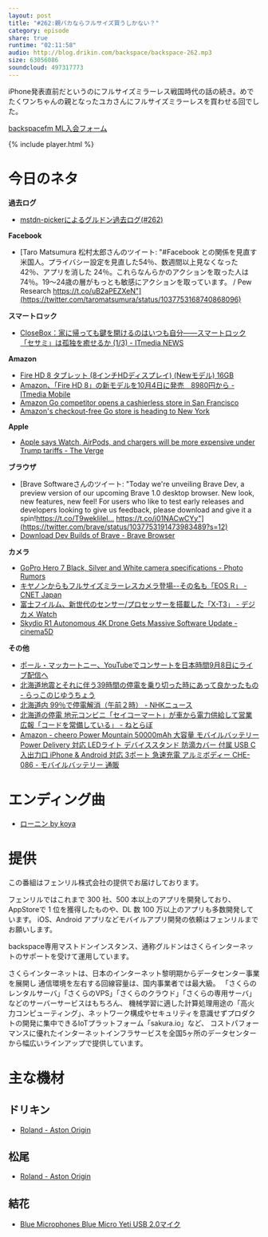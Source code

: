 ```yaml
---
layout: post
title: "#262:親バカならフルサイズ買うしかない？"
category: episode
share: true
runtime: "02:11:58"
audio: http://blog.drikin.com/backspace/backspace-262.mp3
size: 63056086
soundcloud: 497317773
---
```


iPhone発表直前だというのにフルサイズミラーレス戦国時代の話の続き。めでたくワンちゃんの親となったユカさんにフルサイズミラーレスを買わせる回でした。

[backspacefm ML入会フォーム](http://backspace.us11.list-manage.com/subscribe?u=09c933bd3997c1d16dbed156a&id=84b6529b91)

{% include player.html %}

# 今日のネタ
**過去ログ**
* [mstdn-pickerによるグルドン過去ログ(#262)](https://rbtnn.github.io/mstdn-picker/?instance=mstdn.guru&since_id=100688126730434252&max_id=100688760002807518)

**Facebook**
* [Taro Matsumura 松村太郎さんのツイート: "#Facebook との関係を見直す米国人。プライバシー設定を見直した54％、数週間以上見なくなった 42％、アプリを消した 24％。これらなんらかのアクションを取った人は74％。19〜24歳の層がもっとも敏感にアクションを取っています。 / Pew Research https://t.co/uB2aPEZXeN"](https://twitter.com/taromatsumura/status/1037753168740868096)

**スマートロック**
* [CloseBox：家に帰っても鍵を開けるのはいつも自分――スマートロック「セサミ」は孤独を癒せるか (1/3) - ITmedia NEWS](http://www.itmedia.co.jp/news/articles/1809/06/news052.html)

**Amazon**
* [Fire HD 8 タブレット (8インチHDディスプレイ) (Newモデル) 16GB](https://www.amazon.co.jp/dp/B0794PLC5W/ref=cm_sw_r_oth_api_mc2KBbPZK4ETH)
* [Amazon、「Fire HD 8」の新モデルを10月4日に発売　8980円から - ITmedia Mobile](http://www.itmedia.co.jp/mobile/articles/1809/07/news081.html)
* [Amazon Go competitor opens a cashierless store in San Francisco](https://www.engadget.com/2018/09/07/cashierless-store-san-francisco-standard-cognition-amazon-go/)
* [Amazon&#039;s checkout-free Go store is heading to New York](https://www.engadget.com/2018/09/07/amazon-go-checkout-free-store-new-york/)

**Apple**
* [Apple says Watch, AirPods, and chargers will be more expensive under Trump tariffs - The Verge](https://www.theverge.com/2018/9/7/17832754/apple-trump-tariffs-watch-homepod-airpods)

**ブラウザ**
* [Brave Softwareさんのツイート: "Today we're unveiling Brave Dev, a preview version of our upcoming Brave 1.0 desktop browser. New look, new features, new feel! For users who like to test early releases and developers looking to give us feedback, please download and give it a spin!https://t.co/T9wekIilel… https://t.co/j01NACwCYy"](https://twitter.com/brave/status/1037753191473983489?s=12)
* [Download Dev Builds of Brave - Brave Browser](https://brave.com/download-dev/)

**カメラ**
* [GoPro Hero 7 Black, Silver and White camera specifications - Photo Rumors](https://photorumors.com/2018/09/04/gopro-hero-7-black-silver-and-white-camera-specifications/)
* [キヤノンからもフルサイズミラーレスカメラ登場--その名も「EOS R」 - CNET Japan](https://japan.cnet.com/article/35125134/)
* [富士フイルム、新世代のセンサー/プロセッサーを搭載した「X-T3」 - デジカメ Watch](https://dc.watch.impress.co.jp/docs/news/1141712.html)
* [Skydio R1 Autonomous 4K Drone Gets Massive Software Update - cinema5D](https://www.cinema5d.com/skydio-r1-autononuous-4k-drone-gets-massive-software-update/)

**その他**
* [ポール・マッカートニー、YouTubeでコンサートを日本時間9月8日にライブ配信へ](http://www.itmedia.co.jp/news/articles/1809/06/news098.html)
* [北海道地震とそれに伴う39時間の停電を乗り切った時にあって良かったもの - らっこのじゆうちょう](http://frnk.hatenablog.jp/entry/2018/09/07/232656)
* [北海道内 99％で停電解消（午前２時） - NHKニュース](https://www3.nhk.or.jp/news/html/20180908/k10011618141000.html)
* [北海道の停電 地元コンビニ「セイコーマート」が車から電力供給して営業 広報「コードを常備している」 - ねとらぼ](http://nlab.itmedia.co.jp/nl/articles/1809/07/news118.html)
* [Amazon - cheero Power Mountain 50000mAh 大容量 モバイルバッテリー Power Delivery 対応 LEDライト デバイススタンド 防滴カバー 付属 USB C 入出力口 iPhone &amp; Android 対応 3ポート 急速充電 アルミボディー CHE-086 - モバイルバッテリー 通販](https://www.amazon.co.jp/cheero-Mountain-50000mAh-%E3%83%A2%E3%83%90%E3%82%A4%E3%83%AB%E3%83%90%E3%83%83%E3%83%86%E3%83%AA%E3%83%BC-CHE-086/dp/B076SMVZ8M/ref=sr_1_1?ie=UTF8&amp;qid=1536375361&amp;sr=8-1&amp;keywords=cheero+mountain)

# エンディング曲
* [ローニン by koya](https://soundcloud.com/koya/fjwcbzbhp7ra)

# 提供

この番組はフェンリル株式会社の提供でお届けしております。

フェンリルではこれまで 300 社、500 本以上のアプリを開発しており、AppStoreで 1 位を獲得したものや、DL 数 100 万以上のアプリも多数開発しています。
iOS、Android アプリなどモバイルアプリ開発の依頼はフェンリルまでお願いします。

backspace専用マストドンインスタンス、通称グルドンはさくらインターネットのサポートを受けて運用しています。

さくらインターネットは、日本のインターネット黎明期からデータセンター事業を展開し
通信環境を左右する回線容量は、国内事業者では最大級。
「さくらのレンタルサーバ」「さくらのVPS」「さくらのクラウド」「さくらの専用サーバ」などのサーバーサービスはもちろん、
機械学習に適した計算処理用途の「高火力コンピューティング」、ネットワーク構成やセキュリティを意識せずプロダクトの開発に集中できるIoTプラットフォーム「sakura.io」など、
コストパフォーマンスに優れたインターネットインフラサービスを全国5ヶ所のデータセンターから幅広いラインアップで提供しています。

# 主な機材

## ドリキン
* [Roland - Aston Origin](http://amzn.asia/1OwAZ0w)

## 松尾
* [Roland - Aston Origin](http://amzn.asia/1OwAZ0w)

## 結花
* [Blue Microphones Blue Micro Yeti USB 2.0マイク](http://www.bluedesigns.jp/products/yeti/)
